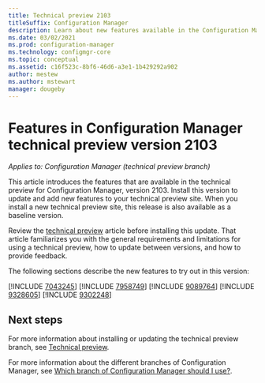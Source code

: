 ```yaml
---
title: Technical preview 2103
titleSuffix: Configuration Manager
description: Learn about new features available in the Configuration Manager technical preview branch version 2103.
ms.date: 03/02/2021
ms.prod: configuration-manager
ms.technology: configmgr-core
ms.topic: conceptual
ms.assetid: c16f523c-8bf6-46d6-a3e1-1b429292a902
author: mestew
ms.author: mstewart
manager: dougeby
---
```


# Features in Configuration Manager technical preview version 2103

*Applies to: Configuration Manager (technical preview branch)*

This article introduces the features that are available in the technical preview for Configuration Manager, version 2103. Install this version to update and add new features to your technical preview site.<!-- baseline only statement: --> When you install a new technical preview site, this release is also available as a baseline version.

Review the [technical preview](../technical-preview.md) article before installing this update. That article familiarizes you with the general requirements and limitations for using a technical preview, how to update between versions, and how to provide feedback.

The following sections describe the new features to try out in this version:

<!-- [!INCLUDE [Example feature name](includes/2103/1234567.md)] -->

[!INCLUDE [7043245](includes/2103/7043245.md)]
[!INCLUDE [7958749](includes/2103/7958749.md)]
[!INCLUDE [9089764](includes/2103/9089764.md)]
[!INCLUDE [9328605](includes/2103/9328605.md)]
[!INCLUDE [9302248](includes/2103/9302248.md)]

<!--
## General known issues

[!INCLUDE [Azure AD authentication doesn't work](includes/2103/known-issue-7569264.md)]
-->

## Next steps

For more information about installing or updating the technical preview branch, see [Technical preview](../technical-preview.md).

For more information about the different branches of Configuration Manager, see [Which branch of Configuration Manager should I use?](../../understand/which-branch-should-i-use.md).
